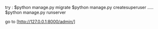 try :
$python manage.py migrate
$python manage.py createsuperuser
.....
$python manage.py runserver

go to [http://127.0.0.1:8000/admin/]